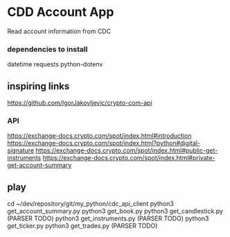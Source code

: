# CDD Account App #
Read account information from CDC

### dependencies to install ###
datetime
requests
python-dotenv

## inspiring links ##
https://github.com/IgorJakovljevic/crypto-com-api

### API ###
https://exchange-docs.crypto.com/spot/index.html#introduction
https://exchange-docs.crypto.com/spot/index.html?python#digital-signature
https://exchange-docs.crypto.com/spot/index.html#public-get-instruments
https://exchange-docs.crypto.com/spot/index.html#private-get-account-summary

## play ##
cd ~/dev/repository/git/my_python/cdc_api_client
python3 get_account_summary.py
python3 get_book.py
python3 get_candlestick.py (PARSER TODO)
python3 get_instruments.py (PARSER TODO)
python3 get_ticker.py
python3 get_trades.py (PARSER TODO)
